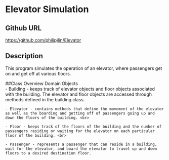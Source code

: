 # Elevator Simulation

## Github URL
<https://github.com/philipjlin/Elevator>


## Description
This program simulates the operation of an elevator, where passengers get on and get off at various floors.


##Class Overview
Domain Objects <br>
    - Building - keeps track of elevator objects and floor objects associated with the building. The elevator and floor objects are accessed through methods defined in the building class. <br>

    - Elevator - contains methods that define the movement of the elevator as well as the boarding and getting off of passengers going up and down the floors of the building. <br>

    - Floor - keeps track of the floors of the building and the number of passengers residing or waiting for the elevator on each particular floor of the building. <br>

    - Passenger - represents a passenger that can reside in a building, wait for the elevator, and board the elevator to travel up and down floors to a desired destination floor.
